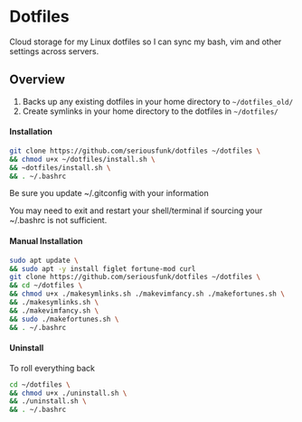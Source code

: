 # Dotfiles
Cloud storage for my Linux dotfiles so I can sync my bash, vim and other settings across servers.

## Overview
1. Backs up any existing dotfiles in your home directory to `~/dotfiles_old/`
2. Create symlinks in your home directory to the dotfiles in `~/dotfiles/`

#### Installation
``` bash 
git clone https://github.com/seriousfunk/dotfiles ~/dotfiles \
&& chmod u+x ~/dotfiles/install.sh \
&& ~dotfiles/install.sh \
&& . ~/.bashrc 
```

Be sure you update ~/.gitconfig with your information

You may need to exit and restart your shell/terminal if sourcing your ~/.bashrc is not sufficient.

#### Manual Installation
``` bash 
sudo apt update \
&& sudo apt -y install figlet fortune-mod curl
git clone https://github.com/seriousfunk/dotfiles ~/dotfiles \
&& cd ~/dotfiles \
&& chmod u+x ./makesymlinks.sh ./makevimfancy.sh ./makefortunes.sh \
&& ./makesymlinks.sh \
&& ./makevimfancy.sh \
&& sudo ./makefortunes.sh \
&& . ~/.bashrc 
```

#### Uninstall
To roll everything back
``` bash
cd ~/dotfiles \
&& chmod u+x ./uninstall.sh \
&& ./uninstall.sh \
&& . ~/.bashrc
```
